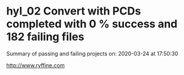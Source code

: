 # hyl_02 Convert with PCDs completed with 0 % success and 182 failing files

Summary of passing and failing projects on: 2020-03-24 at 17:50:30

http://www.ryffine.com
